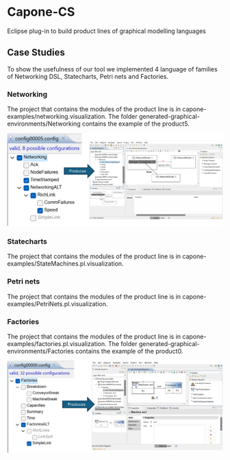 # Capone-CS
Eclipse plug-in to build product lines of graphical modelling languages

## Case Studies

To show the usefulness of our tool we implemented 4 language of families of Networking DSL, Statecharts, Petri nets and Factories.

### Networking

The project that contains the modules of the product line is in capone-examples/networking.visualization. The folder generated-graphical-environments/Networking contains the example of the product5.

![Example of a Networking Configuration](https://github.com/antoniogarmendia/capone-graphical-pl/blob/main/images/networking-product5.png?raw=true)

### Statecharts

The project that contains the modules of the product line is in capone-examples/StateMachines.pl.visualization. 

### Petri nets

The project that contains the modules of the product line is in capone-examples/PetriNets.pl.visualization. 

### Factories

The project that contains the modules of the product line is in capone-examples/factories.pl.visualization. The folder generated-graphical-environments/Factories contains the example of the product0.

![Example of a Factory Configuration](https://github.com/antoniogarmendia/capone-graphical-pl/blob/main/images/factories-product0.png?raw=true)

